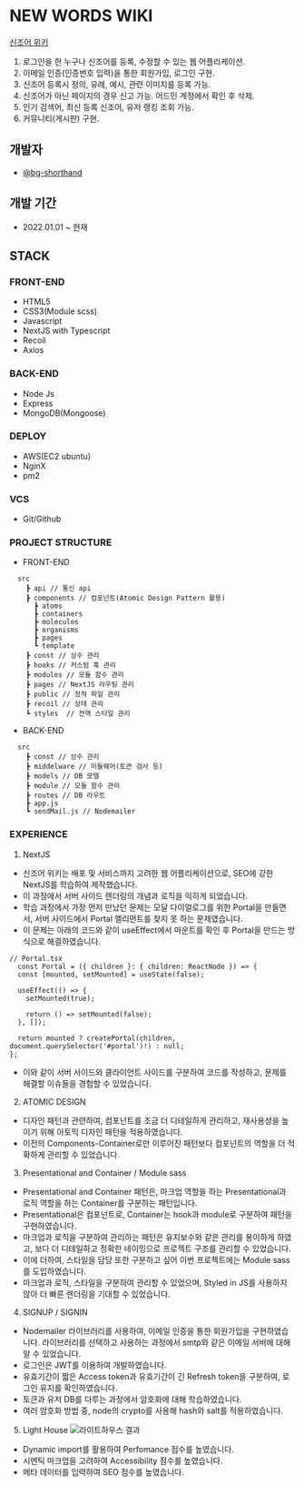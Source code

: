 # NEW WORDS WIKI
[신조어 위키](https://new-words-wiki.kr)

  1. 로그인을 한 누구나 신조어를 등록, 수정할 수 있는 웹 어플리케이션.
  2. 이메일 인증(인증번호 입력)을 통한 회원가입, 로그인 구현.
  3. 신조어 등록시 정의, 유례, 예시, 관련 이미지를 등록 가능.
  4. 신조어가 아닌 페이지의 경우 신고 가능. 어드민 계정에서 확인 후 삭제.
  5. 인기 검색어, 최신 등록 신조어, 유저 랭킹 조회 가능.
  7. 커뮤니티(게시판) 구현.

## 개발자
  * [@bg-shorthand](https://github.com/bg-shorthand)

## 개발 기간
  * 2022.01.01 ~ 현재

## STACK
### FRONT-END
  * HTML5
  * CSS3(Module scss)
  * Javascript
  * NextJS with Typescript
  * Recoil
  * Axios

### BACK-END
  * Node Js
  * Express
  * MongoDB(Mongoose)
  
### DEPLOY
  * AWS(EC2 ubuntu)
  * NginX
  * pm2

### VCS
  * Git/Github

### PROJECT STRUCTURE
  * FRONT-END
```
  src
    ┣ api // 통신 api
    ┣ components // 컴포넌트(Atomic Design Pattern 활용)
      ┣ atoms
      ┣ containers
      ┣ molecules
      ┣ organisms
      ┣ pages
      ┗ template
    ┣ const // 상수 관리
    ┣ hooks // 커스텀 훅 관리
    ┣ modules // 모듈 함수 관리
    ┣ pages // NextJS 라우팅 관리
    ┣ public // 정적 파일 관리
    ┣ recoil // 상태 관리
    ┗ styles  // 전역 스타일 관리
```
  * BACK-END
```
  src
    ┣ const // 상수 관리
    ┣ middelware // 미들웨어(토큰 검사 등)
    ┣ models // DB 모델
    ┣ module // 모듈 함수 관리
    ┣ routes // DB 라우트
    ┣ app.js
    ┗ sendMail.js // Nodemailer
```

### EXPERIENCE

1. NextJS
  * 신조어 위키는 배포 및 서비스까지 고려한 웹 어플리케이션으로, SEO에 강한 NextJS를 학습하여 제작했습니다.
  * 이 과정에서 서버 사이드 렌더링의 개념과 로직을 익히게 되었습니다.
  * 학습 과정에서 가장 먼저 만났던 문제는 모달 다이얼로그를 위한 Portal을 만들면서, 서버 사이드에서 Portal 엘리먼트를 찾지 못 하는 문제였습니다.
  * 이 문제는 아래의 코드와 같이 useEffect에서 마운트를 확인 후 Portal을 만드는 방식으로 해결하였습니다.
  ```
  // Portal.tsx
    const Portal = ({ children }: { children: ReactNode }) => {
    const [mounted, setMounted] = useState(false);

    useEffect(() => {
      setMounted(true);

      return () => setMounted(false);
    }, []);

    return mounted ? createPortal(children, document.querySelector('#portal')!) : null;
  };
  ```
  * 이와 같이 서버 사이드와 클라이언트 사이드를 구분하여 코드를 작성하고, 문제를 해결할 이슈들을 경험할 수 있었습니다.

2. ATOMIC DESIGN
  * 디자인 패턴과 관련하여, 컴포넌트를 조금 더 디테일하게 관리하고, 재사용성을 높이기 위해 아토믹 디자인 패턴을 적용하였습니다.
  * 이전의 Components-Container로만 이루어진 패턴보다 컴포넌트의 역할을 더 적확하게 관리할 수 있었습니다.

3. Presentational and Container / Module sass
  * Presentational and Container 패턴은, 마크업 역할을 하는 Presentational과 로직 역할을 하는 Container를 구분하는 패턴입니다.
  * Presentational은 컴포넌트로, Container는 hook과 module로 구분하여 패턴을 구현하였습니다.
  * 마크업과 로직을 구분하여 관리하는 패턴은 유지보수와 같은 관리를 용이하게 하였고, 보다 더 디테일하고 정확한 네이밍으로 프로젝트 구조를 관리할 수 있었습니다.
  * 이에 더하여, 스타일을 담당 또한 구분하고 싶어 이번 프로젝트에는 Module sass를 도입하였습니다.
  * 마크업과 로직, 스타일을 구분하여 관리할 수 있었으며, Styled in JS를 사용하지 않아 더 빠른 렌더링을 기대할 수 있었습니다.

4. SIGNUP / SIGNIN
  * Nodemailer 라이브러리를 사용하여, 이메일 인증을 통한 회원가입을 구현하였습니다. 라이브러리를 선택하고 사용하는 과정에서 smtp와 같은 이메일 서버에 대해 알 수 있었습니다.
  * 로그인은 JWT를 이용하여 개발하였습니다.
  * 유효기간이 짧은 Access token과 유효기간이 긴 Refresh token을 구분하여, 로그인 유지를 확인하였습니다.
  * 토큰과 유저 DB를 다루는 과정에서 암호화에 대해 학습하였습니다.
  * 여러 암호화 방법 중, node의 crypto를 사용해 hash와 salt를 적용하였습니다.

5. Light House
![라이트하우스 결과](https://user-images.githubusercontent.com/72680186/153713290-5d4d1a73-0f9e-45fa-8ab8-53422081d69d.jpg)
  * Dynamic import를 활용하여 Perfomance 점수를 높였습니다.
  * 시멘틱 마크업을 고려하여 Accessibility 점수를 높였습니다.
  * 메타 데이터를 입력하여 SEO 점수를 높였습니다.
